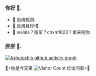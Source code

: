 ### 你好 👋.

- 🎇 自用规则.
- 🌠 且用且珍惜.
- 🔮 walala？张军？chxm1023？拿来吧你.

### 肝肝 🌆.


[![Ashutosh's github activity graph](https://github-readme-activity-graph.vercel.app/graph?username=ruaou&theme=nightowl)](https://github.com/ashutosh00710/github-readme-activity-graph)

👾⚡你是今天第 ![Visitor Count](https://profile-counter.glitch.me/ruaou/count.svg) 位访问者⚡👾
